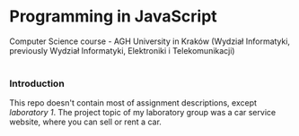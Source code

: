 # Programming in JavaScript
Computer Science course - AGH University in Kraków (Wydział Informatyki,
previously Wydział Informatyki, Elektroniki i Telekomunikacji)
<br><br>

### Introduction
This repo doesn't contain most of assignment descriptions, except _laboratory 1_.
The project topic of my laboratory group was a car service website,
where you can sell or rent a car.
